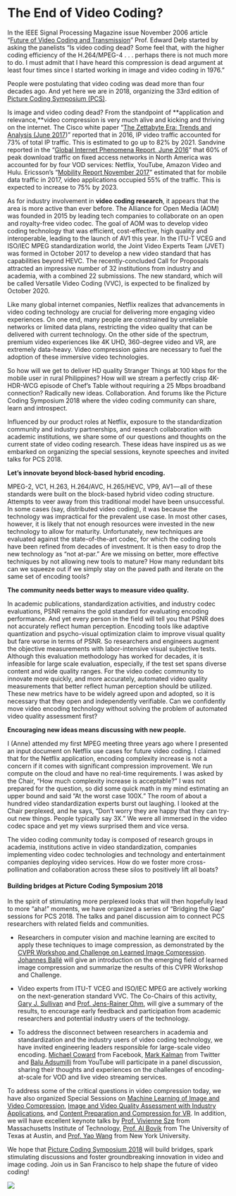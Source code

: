 # The End of Video Coding?



In the IEEE Signal Processing Magazine issue November 2006 article “[Future of Video Coding and Transmission](https://ieeexplore.ieee.org/document/4015574/)” Prof. Edward Delp started by asking the panelists “Is video coding dead? Some feel that, with the higher coding efficiency of the H.264/MPEG-4 . . . perhaps there is not much more to do. I must admit that I have heard this compression is dead argument at least four times since I started working in image and video coding in 1976.”

People were postulating that video coding was dead more than four decades ago. And yet here we are in 2018, organizing the 33rd edition of [Picture Coding Symposium (PCS)](http://www.pcs2018.com/).

Is image and video coding dead? From the standpoint of **application and relevance,**video compression is very much alive and kicking and thriving on the internet. The Cisco white paper “[The Zettabyte Era: Trends and Analysis (June 2017](https://www.cisco.com/c/en/us/solutions/collateral/service-provider/visual-networking-index-vni/vni-hyperconnectivity-wp.html))” reported that in 2016, IP video traffic accounted for 73% of total IP traffic. This is estimated to go up to 82% by 2021. Sandvine reported in the “[Global Internet Phenomena Report, June 2016](https://www.sandvine.com/hubfs/downloads/archive/2016-global-internet-phenomena-report-latin-america-and-north-america.pdf)” that 60% of peak download traffic on fixed access networks in North America was accounted for by four VOD services: Netflix, YouTube, Amazon Video and Hulu. Ericsson’s “[Mobility Report November 2017](https://www.ericsson.com/en/mobility-report/reports/november-2017/mobile-traffic-analysis-by-application)” estimated that for mobile data traffic in 2017, video applications occupied 55% of the traffic. This is expected to increase to 75% by 2023.

As for industry involvement in **video coding research**, it appears that the area is more active than ever before. The Alliance for Open Media (AOM) was founded in 2015 by leading tech companies to collaborate on an open and royalty-free video codec. The goal of AOM was to develop video coding technology that was efficient, cost-effective, high quality and interoperable, leading to the launch of AV1 this year. In the ITU-T VCEG and ISO/IEC MPEG standardization world, the Joint Video Experts Team (JVET) was formed in October 2017 to develop a new video standard that has capabilities beyond HEVC. The recently-concluded Call for Proposals attracted an impressive number of 32 institutions from industry and academia, with a combined 22 submissions. The new standard, which will be called Versatile Video Coding (VVC), is expected to be finalized by October 2020.

Like many global internet companies, Netflix realizes that advancements in video coding technology are crucial for delivering more engaging video experiences. On one end, many people are constrained by unreliable networks or limited data plans, restricting the video quality that can be delivered with current technology. On the other side of the spectrum, premium video experiences like 4K UHD, 360-degree video and VR, are extremely data-heavy. Video compression gains are necessary to fuel the adoption of these immersive video technologies.

So how will we get to deliver HD quality Stranger Things at 100 kbps for the mobile user in rural Philippines? How will we stream a perfectly crisp 4K-HDR-WCG episode of Chef’s Table without requiring a 25 Mbps broadband connection? Radically new ideas. Collaboration. And forums like the Picture Coding Symposium 2018 where the video coding community can share, learn and introspect.

Influenced by our product roles at Netflix, exposure to the standardization community and industry partnerships, and research collaboration with academic institutions, we share some of our questions and thoughts on the current state of video coding research. These ideas have inspired us as we embarked on organizing the special sessions, keynote speeches and invited talks for PCS 2018.

**Let’s innovate beyond block-based hybrid encoding.**

MPEG-2, VC1, H.263, H.264/AVC, H.265/HEVC, VP9, AV1 — all of these standards were built on the block-based hybrid video coding structure. Attempts to veer away from this traditional model have been unsuccessful. In some cases (say, distributed video coding), it was because the technology was impractical for the prevalent use case. In most other cases, however, it is likely that not enough resources were invested in the new technology to allow for maturity. Unfortunately, new techniques are evaluated against the state-of-the-art codec, for which the coding tools have been refined from decades of investment. It is then easy to drop the new technology as “not at-par.” Are we missing on better, more effective techniques by not allowing new tools to mature? How many redundant bits can we squeeze out if we simply stay on the paved path and iterate on the same set of encoding tools?

**The community needs better ways to measure video quality.**

In academic publications, standardization activities, and industry codec evaluations, PSNR remains the gold standard for evaluating encoding performance. And yet every person in the field will tell you that PSNR does not accurately reflect human perception. Encoding tools like adaptive quantization and psycho-visual optimization claim to improve visual quality but fare worse in terms of PSNR. So researchers and engineers augment the objective measurements with labor-intensive visual subjective tests. Although this evaluation methodology has worked for decades, it is infeasible for large scale evaluation, especially, if the test set spans diverse content and wide quality ranges. For the video codec community to innovate more quickly, and more accurately, automated video quality measurements that better reflect human perception should be utilized. These new metrics have to be widely agreed upon and adopted, so it is necessary that they open and independently verifiable. Can we confidently move video encoding technology without solving the problem of automated video quality assessment first?

**Encouraging new ideas means discussing with new people.**

I (Anne) attended my first MPEG meeting three years ago where I presented an input document on Netflix use cases for future video coding. I claimed that for the Netflix application, encoding complexity increase is not a concern if it comes with significant compression improvement. We run compute on the cloud and have no real-time requirements. I was asked by the Chair, “How much complexity increase is acceptable?” I was not prepared for the question, so did some quick math in my mind estimating an upper bound and said “At the worst case 100X.” The room of about a hundred video standardization experts burst out laughing. I looked at the Chair perplexed, and he says, “Don’t worry they are happy that they can try-out new things. People typically say 3X.” We were all immersed in the video codec space and yet my views surprised them and vice versa.

The video coding community today is composed of research groups in academia, institutions active in video standardization, companies implementing video codec technologies and technology and entertainment companies deploying video services. How do we foster more cross-pollination and collaboration across these silos to positively lift all boats?

#### Building bridges at Picture Coding Symposium 2018

In the spirit of stimulating more perplexed looks that will then hopefully lead to more “aha!” moments, we have organized a series of “Bridging the Gap” sessions for PCS 2018. The talks and panel discussion aim to connect PCS researchers with related fields and communities.

* Researchers in computer vision and machine learning are excited to apply these techniques to image compression, as demonstrated by the [CVPR Workshop and Challenge on Learned Image Compression](http://www.compression.cc/). ​[Johannes Ballé](https://www.linkedin.com/in/johannesballe/) will give an introduction on the emerging field of learned image compression and summarize the results of this CVPR Workshop and Challenge.

* Video experts from ITU-T VCEG and ISO/IEC MPEG are actively working on the next-generation standard VVC. The Co-Chairs of this activity, [Gary J. Sullivan](https://en.wikipedia.org/wiki/Gary_Sullivan_(engineer)) and [Prof. Jens-Rainer Ohm](https://de.wikipedia.org/wiki/Jens-Rainer_Ohm), will give a summary of the results, to encourage early feedback and participation from academic researchers and potential industry users of the technology.

* To address the disconnect between researchers in academia and standardization and the industry users of video coding technology, we have invited engineering leaders responsible for large-scale video encoding. [Michael Coward](https://www.linkedin.com/in/michael-coward-a05408/) from Facebook, [Mark Kalman](https://www.linkedin.com/in/mark-kalman-3b81231/) from Twitter and [Balu Adsumilli](https://www.linkedin.com/in/balu-chowdary-adsumilli-2537031/) from YouTube will participate in a panel discussion, sharing their thoughts and experiences on the challenges of encoding-at-scale for VOD and live video streaming services.

To address some of the critical questions in video compression today, we have also organized Special Sessions on [Machine Learning of Image and Video Compression](https://www2.securecms.com/PCS2018/Papers/PublicSessionIndex3.asp?Sessionid=1000), [Image and Video Quality Assessment with Industry Applications](https://www2.securecms.com/PCS2018/Papers/PublicSessionIndex3.asp?Sessionid=1001), and [Content Preparation and Compression for VR](https://www2.securecms.com/PCS2018/Papers/PublicSessionIndex3.asp?Sessionid=1002). In addition, we will have excellent keynote talks by [Prof. Vivienne Sze](http://www.rle.mit.edu/people/directory/vivienne-sze/) from ​Massachusetts Institute of Technology, [Prof. Al Bovik](https://en.wikipedia.org/wiki/Alan_Bovik) from The University of Texas at Austin, and [Prof. Yao Wang](https://engineering.nyu.edu/faculty/yao-wang) from ​New York University.

We hope that [Picture Coding Symposium 2018](http://www.pcs2018.com/) will build bridges, spark stimulating discussions and foster groundbreaking innovation in video and image coding. Join us in San Francisco to help shape the future of video coding!

![](https://cdn-images-1.medium.com/max/1600/1*uOlyVnNexgh4GO9_A1JBKg.jpeg)

